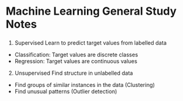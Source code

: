 # Machine Learning General Study Notes
###
1. Supervised
Learn to predict target values from labelled data
* Classification: Target values are discrete classes
* Regression: Target values are continuous values

2. Unsupervised
Find structure in unlabelled data
* Find groups of similar instances in the data (Clustering)
* Find unusual patterns (Outlier detection)
